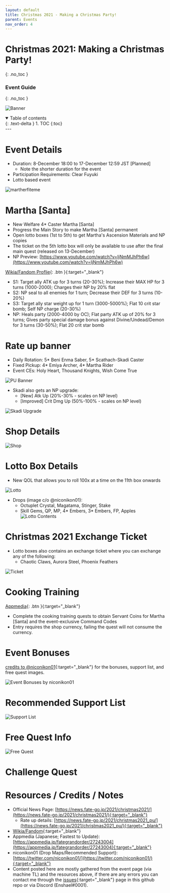 ```yaml
---
layout: default
title: Christmas 2021 - Making a Christmas Party!
parent: Events
nav_order: 4
---
```


# Christmas 2021: Making a Christmas Party!
{: .no_toc }
### Event Guide
{: .no_toc }

![Banner](https://news.fate-go.jp/wp-content/uploads/2021/christmas2021_xazek/top_banner.png)

<details open markdown="block">
  <summary>
    Table of contents
  </summary>
  {: .text-delta }
1. TOC
{:toc}
</details>
---

# Event Details
- Duration: 8-December 18:00 to 17-December 12:59 JST [Planned]
  - Note the shorter duration for the event
- Participation Requirements: Clear Fuyuki
- Lotto based event

![martherfiteme](https://cdn.discordapp.com/emojis/738692670498668564.gif?size=96)

# Martha [Santa]
- New Welfare 4* Caster Martha [Santa]
- Progress the Main Story to make Martha [Santa] permanent
- Open lotto boxes (1st to 5th) to get Martha's Ascension Materials and NP copies
- The ticket on the 5th lotto box will only be available to use after the final main quest (released on 13-December)
- NP Preview: [https://www.youtube.com/watch?v=IjNmMJhPh6w](https://www.youtube.com/watch?v=IjNmMJhPh6w)

[Wikia/Fandom Proflie](https://fategrandorder.fandom.com/wiki/Martha_(Santa)){: .btn }{:target="_blank"}

- S1: Target ally ATK up for 3 turns (20-30%); Increase their MAX HP for 3 turns (1000-2000); Charges their NP by 20% flat
- S2: NP seal to all enemies for 1 turn; Decrease their DEF for 3 turns (10-20%)
- S3: Target ally star weight up for 1 turn (3000-5000%); Flat 10 crit star bomb; Self NP charge (20-30%)
- NP: Heals party (2000-4000 by OC); Flat party ATK up of 20% for 3 turns; Gives party special damage bonus against Divine/Undead/Demon for 3 turns (30-50%);
Flat 20 crit star bomb

# Rate up banner
- Daily Rotation: 5* Beni Enma Saber, 5* Scathach-Skadi Caster
- Fixed Pickup: 4* Emiya Archer, 4* Martha Rider
- Event CEs: Holy Heart, Thousand Knights, Wish Come True

![PU Banner](https://news.fate-go.jp/wp-content/uploads/2021/christmas2021_pu_pkdsh/top_banner.png)

- Skadi also gets an NP upgrade:
  - [New] Atk Up (20%-30% - scales on NP level)
  - [Improved] Crit Dmg Up (50%-100% - scales on NP level)

![Skadi Upgrade](https://news.fate-go.jp/wp-content/uploads/2021/christmas2021_02_kbwdz/info_image_01.png)

# Shop Details
![Shop](https://news.fate-go.jp/wp-content/uploads/2021/christmas2021_xazek/info_proc_02.png)

# Lotto Box Details
- New QOL that allows you to roll 100x at a time on the 11th box onwards

![Lotto](https://news.fate-go.jp/wp-content/uploads/2021/christmas2021_xazek/info_image_03.png)  

- Drops (image c/o @niconikon01): 
  - Octuplet Crystal, Magatama, Stinger, Stake
  - Skill Gems, QP, MP, 4* Embers, 3* Embers, FP, Apples
![Lotto Contents](https://images-ext-1.discordapp.net/external/1w4AxwST-6eqtI7s9FYaDgETvHyJTZil1PJJmUfmJ8w/https/pbs.twimg.com/media/FGE4O4_VgAEoFBF.jpg%3Alarge?width=720&height=544)
  
# Christmas 2021 Exchange Ticket
- Lotto boxes also contains an exchange ticket where you can exchange any of the following:
  - Chaotic Claws, Aurora Steel, Phoenix Feathers
  
![Ticket](https://news.fate-go.jp/wp-content/uploads/2021/christmas2021_xazek/info_item_06.png)

# Cooking Training
[Appmedia](https://appmedia.jp/fategrandorder/27248038){: .btn }{:target="_blank"}
- Complete the cooking training quests to obtain Servant Coins for Martha [Santa] and the event-exclusive Command Codes
- Entry requires the shop currency, failing the quest will not consume the currency. 

# Event Bonuses
[credits to @niconikon01](https://twitter.com/niconikon01/status/1468516988746354691){:target="_blank"} for the bonuses, support list, and free quest images.

![Event Bonuses by niconikon01](https://images-ext-2.discordapp.net/external/xrWUSeif4znILxRjjKQ8WL2YERylx0z8d-xQkS5rNgo/https/pbs.twimg.com/media/FGE4C6JUYAEiboc.jpg%3Alarge?width=628&height=671)
# Recommended Support List
![Support List](https://images-ext-2.discordapp.net/external/gf3I26XyHcxvGv1joLIP8d738KRbfZf1IQVKEwG2UK8/https/pbs.twimg.com/media/FGE4QU6VkAARuEJ.jpg%3Alarge?width=720&height=272)
# Free Quest Info
![Free Quest](https://images-ext-2.discordapp.net/external/a55NaWl3KSJvzQxepYHOe5LiIDybVliKVLL_nzNR0Xc/https/pbs.twimg.com/media/FGFHgr3VIAIvd_C.jpg%3Alarge?width=449&height=670)

# Challenge Quest

# Resources / Credits / Notes

- Official News Page: [https://news.fate-go.jp/2021/christmas2021/](https://news.fate-go.jp/2021/christmas2021/){:target="_blank"}
    - Rate up details: [https://news.fate-go.jp/2021/christmas2021_pu/](https://news.fate-go.jp/2021/christmas2021_pu/){:target="_blank"}
- [Wikia/Fandom](https://fategrandorder.fandom.com/wiki/Christmas_2021){:target="_blank"}
- Appmedia (Japanese; Fastest to Update): [https://appmedia.jp/fategrandorder/27243004](https://appmedia.jp/fategrandorder/27243004){:target="_blank"}
- niconikon01 (Drop Maps/Recommended Support): [https://twitter.com/niconikon01/](https://twitter.com/niconikon01/){:target="_blank"}
- Content posted here are mostly gathered from the event page (via machine TL) and the resources above, if there are any errors you can contact me through the [issues](https://github.com/enshael/fgo-guides/issues){:target="_blank"} page in this github repo or via Discord (Enshael#0001).